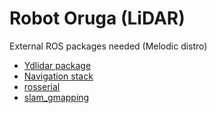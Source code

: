 # Robot Oruga (LiDAR)
  External ROS packages needed (Melodic distro)
  - [Ydlidar package](https://github.com/YDLIDAR/ydlidar_ros)
  - [Navigation stack](http://wiki.ros.org/navigation)
  - [rosserial](rosserial)
  - [slam_gmapping](http://wiki.ros.org/slam_gmapping)


